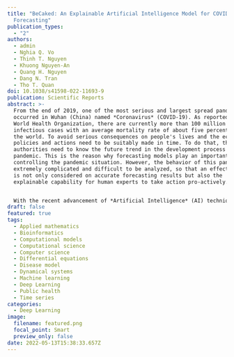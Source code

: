 ```yaml
---
title: "BeCaked: An Explainable Artificial Intelligence Model for COVID-19
  Forecasting"
publication_types:
  - "2"
authors:
  - admin
  - Nghia Q. Vo
  - Thinh T. Nguyen
  - Khuong Nguyen-An
  - Quang H. Nguyen
  - Dang N. Tran
  - Tho T. Quan
doi: 10.1038/s41598-022-11693-9
publication: Scientific Reports
abstract: >-
  From the end of 2019, one of the most serious and largest spread pandemics
  occurred in Wuhan (China) named *Coronavirus* (COVID-19). As reported by the
  World Health Organization, there are currently more than 100 million
  infectious cases with an average mortality rate of about five percent all over
  the world. To avoid serious consequences on people's lives and the economy,
  policies and actions need to be suitably made in time. To do that, the
  authorities need to know the future trend in the development process of this
  pandemic. This is the reason why forecasting models play an important role in
  controlling the pandemic situation. However, the behavior of this pandemic is
  extremely complicated and difficult to be analyzed, so that an effective model
  is not only considered on accurate forecasting results but also the
  explainable capability for human experts to take action pro-actively.


  With the recent advancement of *Artificial Intelligence* (AI) techniques, the emerging *Deep Learning* (DL) models have been proving highly effective when forecasting this pandemic future from the huge historical data. However, the main weakness of DL models is lacking the explanation capabilities. To overcome this limitation, we introduce a novel combination of the *Susceptible-Infectious-Recovered-Deceased* (SIRD) compartmental model and *Variational Autoencoder* (VAE) neural network known as BeCaked. With pandemic data provided by the Johns Hopkins University Center for Systems Science and Engineering, our model achieves $0.98$ $R^2$ and $0.012$ $MAPE$ at world level with $31$-step forecast and up to $0.99$ $R^2$ and $0.0026$ $MAPE$ at country level with $15$-step forecast on predicting daily infectious cases. Not only enjoying high accuracy, but BeCaked also offers useful justifications for its results based on the parameters of the SIRD model. Therefore, BeCaked can be used as a reference for authorities or medical experts to make on time right decisions.
draft: false
featured: true
tags:
  - Applied mathematics
  - Bioinformatics
  - Computational models
  - Computational science
  - Computer science
  - Differential equations
  - Disease model
  - Dynamical systems
  - Machine learning
  - Deep Learning
  - Public health
  - Time series
categories:
  - Deep Learning
image:
  filename: featured.png
  focal_point: Smart
  preview_only: false
date: 2022-05-13T15:38:33.657Z
---
```

